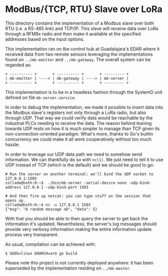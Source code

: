 # ModBus/{TCP, RTU} Slave over LoRa
This directory contains the implementation of a Modbus slave over both RTU (i.e. a RS-485 link) and TCP/IP. This
slave will receive data over LoRa through a RFM9x radio and then make it available at the specified addresses
based on the input options.

This implementation ran on tbe control hub at Guadalajara's EDAR where it received data from two remote
sensors leveraging the implementations found on `../mb-emitter` and `../mb-gateway`. The overall system
can be regarded as:

    + ---------- +       + ---------- +       + --------- +
    | mb-emitter | ----> | mb-gateway | ----> | mb-server |
    + ---------- +       + ---------- +       + --------- +

This implementation is to be in a headless fashion through the SystemD unit defined on file `mb-server.service`.

In order to debug the implementation, we made it possible to insert data into the Modbus slave's registers
not only through a LoRa radio, but also through UDP. That way we could verify data would be reachable by
the industrial PLCs needing to receive the data. The reason behind leaning towards UDP rests on how it is
much simpler to manage than TCP given its non-connection-oriented paradigm. What's more, thanks to Go's
builtin concurrency we could make it all work cooperatively without too much hassle.

In order to leverage our UDP data path we need to somehow send information. We can thankfully do so with `nc(1)`.
We just need to tell it to use UDP instead of TCP (which is the default) and we should be good to go:

    # Run the server on another terminal: we'll bind the UDP socket to 127.0.0.1:1503
    collado@hoth:0:~$  ./bin/mb-server -serial-device none -udp-bind-address 127.0.0.1 -udp-bind-port 1503

    # And then fire up netcat: you can type stuff on the session that opens up.
    collado@hoth:0:~$ nc -u 127.0.0.1 1503
    {"msg": "A random message xD", "data": 5}

With that you should be able to then query the server to get back the information it's updated. Nevertheless,
the server's log messages should provide very verbosy information making the entire information update process
very transparent.

As usual, compilation can be achieved with:

    $ GOOS=linux GOARCH=arm go build

Please note this project is not currently deployed anywhere: it has been superseded by the implementation
residing on `../mb-master`.
